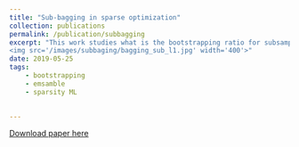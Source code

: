```yaml
---
title: "Sub-bagging in sparse optimization"
collection: publications
permalink: /publication/subbagging
excerpt: "This work studies what is the bootstrapping ratio for subsampled bagging in sparse optimization. 
<img src='/images/subbaging/bagging_sub_l1.jpg' width='400'>"
date: 2019-05-25
tags:
    - bootstrapping
    - emsamble
    - sparsity ML
    

---
```


[Download paper here](https://arxiv.org/pdf/1812.08808.pdf)

